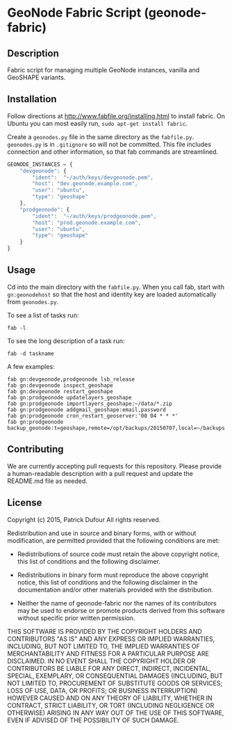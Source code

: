 GeoNode Fabric Script (geonode-fabric)
================

## Description

Fabric script for managing multiple GeoNode instances, vanilla and GeoSHAPE variants.

## Installation

Follow directions at http://www.fabfile.org/installing.html to install fabric.  On Ubuntu you can most easily run, `sudo apt-get install fabric`.

Create a `geonodes.py` file in the same directory as the `fabfile.py`.  `geonodes.py` is in `.gitignore` so will not be committed.  This file includes connection and other information, so that fab commands are streamlined.

```javascript
GEONODE_INSTANCES = {
    "devgeonode": {
        "ident":  "~/auth/keys/devgeonode.pem",
        "host": "dev.geonode.example.com",
        "user": "ubuntu",
        "type": "geoshape"
    },
    "prodgeonode": {
        "ident":  "~/auth/keys/prodgeonode.pem",
        "host": "prod.geonode.example.com",
        "user": "ubuntu",
        "type": "geoshape"
    }
}
```

## Usage

Cd into the main directory with the `fabfile.py`.  When you call fab, start with `gn:geonodehost` so that the host and identity key are loaded automatically from `geonodes.py`.

To see a list of tasks run:

```
fab -l
```

To see the long description of a task run:

```
fab -d taskname
```

A few examples:

```
fab gn:devgeonode,prodgeonode lsb_release
fab gn:devgeonode inspect_geoshape
fab gn:devgeonode restart_geoshape
fab gn:prodgeonode updatelayers_geoshape
fab gn:prodgeonode importlayers_geoshape:~/data/*.zip
fab gn:prodgeonode addgmail_geoshape:email,password
fab gn:prodgeonode cron_restart_geoserver:'00 04 * * *'
fab gn:prodgeonode backup_geonode:t=geoshape,remote=/opt/backups/20150707,local=~/backups
```

## Contributing

We are currently accepting pull requests for this repository. Please provide a human-readable description with a pull request and update the README.md file as needed.

## License

Copyright (c) 2015, Patrick Dufour
All rights reserved.

Redistribution and use in source and binary forms, with or without
modification, are permitted provided that the following conditions are met:

* Redistributions of source code must retain the above copyright notice, this
  list of conditions and the following disclaimer.

* Redistributions in binary form must reproduce the above copyright notice,
  this list of conditions and the following disclaimer in the documentation
  and/or other materials provided with the distribution.

* Neither the name of geonode-fabric nor the names of its
  contributors may be used to endorse or promote products derived from
  this software without specific prior written permission.

THIS SOFTWARE IS PROVIDED BY THE COPYRIGHT HOLDERS AND CONTRIBUTORS "AS IS"
AND ANY EXPRESS OR IMPLIED WARRANTIES, INCLUDING, BUT NOT LIMITED TO, THE
IMPLIED WARRANTIES OF MERCHANTABILITY AND FITNESS FOR A PARTICULAR PURPOSE ARE
DISCLAIMED. IN NO EVENT SHALL THE COPYRIGHT HOLDER OR CONTRIBUTORS BE LIABLE
FOR ANY DIRECT, INDIRECT, INCIDENTAL, SPECIAL, EXEMPLARY, OR CONSEQUENTIAL
DAMAGES (INCLUDING, BUT NOT LIMITED TO, PROCUREMENT OF SUBSTITUTE GOODS OR
SERVICES; LOSS OF USE, DATA, OR PROFITS; OR BUSINESS INTERRUPTION) HOWEVER
CAUSED AND ON ANY THEORY OF LIABILITY, WHETHER IN CONTRACT, STRICT LIABILITY,
OR TORT (INCLUDING NEGLIGENCE OR OTHERWISE) ARISING IN ANY WAY OUT OF THE USE
OF THIS SOFTWARE, EVEN IF ADVISED OF THE POSSIBILITY OF SUCH DAMAGE.

